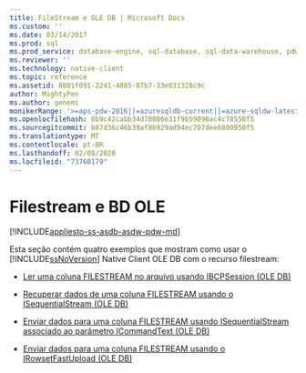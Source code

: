 ```yaml
---
title: FileStream e OLE DB | Microsoft Docs
ms.custom: ''
ms.date: 03/14/2017
ms.prod: sql
ms.prod_service: database-engine, sql-database, sql-data-warehouse, pdw
ms.reviewer: ''
ms.technology: native-client
ms.topic: reference
ms.assetid: 8801f091-2241-4085-87b7-33e031328c9c
author: MightyPen
ms.author: genemi
monikerRange: '>=aps-pdw-2016||=azuresqldb-current||=azure-sqldw-latest||>=sql-server-2016||=sqlallproducts-allversions||>=sql-server-linux-2017||=azuresqldb-mi-current'
ms.openlocfilehash: 0b9c42cabb34d78086e31f9b59096ac4c78558f5
ms.sourcegitcommit: b87d36c46b39af8b929ad94ec707dee8800950f5
ms.translationtype: MT
ms.contentlocale: pt-BR
ms.lasthandoff: 02/08/2020
ms.locfileid: "73768179"
---
```

# <a name="filestream-and-ole-db"></a>Filestream e BD OLE
[!INCLUDE[appliesto-ss-asdb-asdw-pdw-md](../../../includes/appliesto-ss-asdb-asdw-pdw-md.md)]

  Esta seção contém quatro exemplos que mostram como usar o [!INCLUDE[ssNoVersion](../../../includes/ssnoversion-md.md)] Native Client OLE DB com o recurso filestream:  
  
-   [Ler uma coluna FILESTREAM no arquivo usando IBCPSession &#40;OLE DB&#41;](../../../relational-databases/native-client-ole-db-how-to/filestream/read-a-filestream-column-to-file-using-ibcpsession-ole-db.md)  
  
-   [Recuperar dados de uma coluna FILESTREAM usando o ISequentialStream &#40;OLE DB&#41;](../../../relational-databases/native-client-ole-db-how-to/filestream/retrieve-data-from-a-filestream-column-using-isequentialstream-ole-db.md)  
  
-   [Enviar dados para uma coluna FILESTREAM usando ISequentialStream associado ao parâmetro ICommandText &#40;OLE DB&#41;](../../../relational-databases/native-client-ole-db-how-to/filestream/send-data-to-filestream-isequentialstream-bound-to-icommandtext.md)  
  
-   [Enviar dados para uma coluna FILESTREAM usando o IRowsetFastUpload &#40;OLE DB&#41;](../../../relational-databases/native-client-ole-db-how-to/filestream/send-data-to-a-filestream-column-using-irowsetfastupload-ole-db.md)  
  
  
